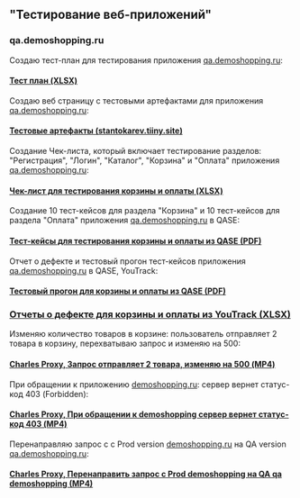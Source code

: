 ## "Тестирование веб-приложений"
### qa.demoshopping.ru
Создаю тест-план для тестирования приложения <a href="https://qa.demoshopping.ru/">qa.demoshopping.ru</a>:
#### [Тест план (XLSX)](https://docs.google.com/spreadsheets/d/1nh5fPynGT30XWn77mzOJLZXpXhWm4Graaym8up7-iyI/)
Создаю веб страницу с тестовыми артефактами для приложения <a href="https://qa.demoshopping.ru/">qa.demoshopping.ru</a>:
#### [Тестовые артефакты (stantokarev.tiiny.site)](https://stantokarev.tiiny.site/)
Создание Чек-листа, который включает тестирование разделов: "Регистрация", "Логин", "Каталог", "Корзина" и "Оплата" приложения <a href="https://qa.demoshopping.ru/">qa.demoshopping.ru</a>:
#### [Чек-лист для тестирования корзины и оплаты (XLSX)](https://docs.google.com/spreadsheets/d/1zwhsdN667Qrc3eg_2llk7Wu7GYBM7IAjVa9FMN-EVSE/)
Создание 10 тест-кейсов для раздела "Корзина" и 10 тест-кейсов для раздела "Оплата" приложения <a href="https://qa.demoshopping.ru/">qa.demoshopping.ru</a> в QASE:
#### [Тест-кейсы для тестирования корзины и оплаты из QASE (PDF)](https://github.com/StanTokarev/web/blob/main/Stan%20Tokarev%20-%20Test%20Cases%20for%20cart%20and%20payment.pdf)
Отчет о дефекте и тестовый прогон тест-кейсов приложения <a href="https://qa.demoshopping.ru/">qa.demoshopping.ru</a> в QASE, YouTrack:
#### [Тестовый прогон для корзины и оплаты из QASE (PDF)](https://github.com/StanTokarev/web/blob/main/Stan%20Tokarev%20-%20Test%20Runs%20for%20test%20cases%20cart%20and%20payment%20from%20QASE.pdf)
### [Отчеты о дефекте для корзины и оплаты из YouTrack (XLSX)](https://github.com/StanTokarev/web/blob/main/Stan%20Tokarev%20-%20Bug%20Reports%20for%20test%20cases%20cart%20and%20payment%20from%20YouTrack.xlsx)
Изменяю количество товаров в корзине: пользователь отправляет 2 товара в корзину, перехватываю запрос и изменяю на 500:
#### [Charles Proxy, Запрос отправляет 2 товара, изменяю на 500 (MP4)](https://github.com/StanTokarev/web/blob/main/1.%20%D0%9A%D0%BE%D0%BC%D0%BF%D1%8C%D1%8E%D1%82%D0%B5%D1%80.%20%D0%97%D0%B0%D0%BF%D1%80%D0%BE%D1%81%20%D0%BE%D1%82%D0%BF%D1%80%D0%B0%D0%B2%D0%BB%D1%8F%D0%B5%D1%82%D1%81%D1%8F%202%20%D1%82%D0%BE%D0%B2%D0%B0%D1%80%D0%B0%2C%20%D0%BC%D0%B5%D0%BD%D1%8F%D1%8E%20%D0%BD%D0%B0%20%D0%B4%D0%BE%D0%B1%D0%B0%D0%B2%D0%BB%D0%B5%D0%BD%D0%B8%D0%B5%20500.mp4)
При обращении к приложению <a href="https://demoshopping.ru/">demoshopping.ru</a>: сервер вернет статус-код 403 (Forbidden):
#### [Charles Proxy, При обращении к demoshopping сервер вернет статус-код 403 (MP4)](https://github.com/StanTokarev/web/blob/main/2.%20%D0%9A%D0%BE%D0%BC%D0%BF%D1%8C%D1%8E%D1%82%D0%B5%D1%80.%20%D0%9F%D1%80%D0%B8%20%D0%BE%D0%B1%D1%80%D0%B0%D1%89%D0%B5%D0%BD%D0%B8%D0%B8%20%D0%BA%20demoshopping%20%D1%81%D0%B5%D1%80%D0%B2%D0%B5%D1%80%20%D0%B2%D0%B5%D1%80%D0%BD%D0%B5%D1%82%20%D1%81%D1%82%D0%B0%D1%82%D1%83%D1%81-%D0%BA%D0%BE%D0%B4%20403.mp4)
Перенаправляю запрос с с Prod version <a href="https://demoshopping.ru/">demoshopping.ru</a> на QA version <a href="https://qa.demoshopping.ru/">qa.demoshopping.ru</a>:
#### [Charles Proxy, Перенаправить запрос с Prod demoshopping на QA qa demoshopping (MP4)](https://github.com/StanTokarev/web/blob/main/3.%20%D0%9A%D0%BE%D0%BC%D0%BF%D1%8C%D1%8E%D1%82%D0%B5%D1%80.%20%D0%9F%D0%B5%D1%80%D0%B5%D0%BD%D0%B0%D0%BF%D1%80%D0%B0%D0%B2%D0%B8%D1%82%D1%8C%20%D0%B7%D0%B0%D0%BF%D1%80%D0%BE%D1%81%20%D1%81%20Prod%20%D0%BD%D0%B0%20QA%20.mp4)
